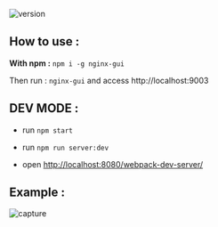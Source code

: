 ![version](https://img.shields.io/npm/v/nginx-gui.svg)

## How to use : 
**With npm :**
``npm i -g nginx-gui``

Then run : 
``nginx-gui`` and access http://localhost:9003
## DEV MODE : 

- run ``npm start``
- run ``npm run server:dev``

- open [http://localhost:8080/webpack-dev-server/](http://localhost:8080/webpack-dev-server/)

## Example : 

![capture](https://raw.githubusercontent.com/ThibaudL/nginx-gui/master/demo/Capture.PNG)